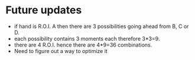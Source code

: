 # Future updates

* if hand is R.O.I. A then there are 3 possibilities going ahead from B, C or D.
* each possibility contains 3 moments each therefore 3*3=9.
* there are 4 R.O.I. hence there are 4*9=36 combinations.
* Need to figure out a way to optimize it
